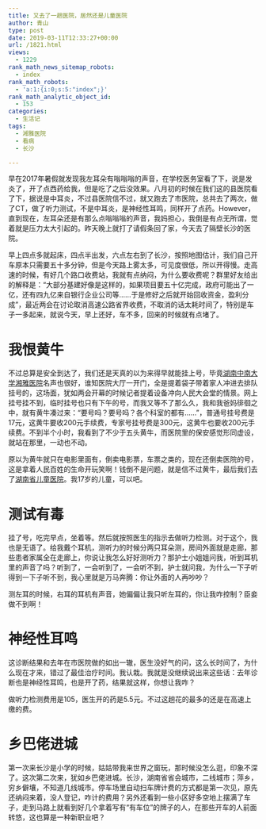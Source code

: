 ```yaml
---
title: 又去了一趟医院，居然还是儿童医院
author: 青山
type: post
date: 2019-03-11T12:33:27+00:00
url: /1821.html
views:
  - 1229
rank_math_news_sitemap_robots:
  - index
rank_math_robots:
  - 'a:1:{i:0;s:5:"index";}'
rank_math_analytic_object_id:
  - 153
categories:
  - 生活记
tags:
  - 湘雅医院
  - 看病
  - 长沙

---
```

早在2017年暑假就发现我左耳朵有嗡嗡嗡的声音，在学校医务室看了下，说是发炎了，开了点西药给我，但是吃了之后没效果。八月初的时候在我们这的县医院看了下，据说是中耳炎，不过县医院信不过，就又跑去了市医院，总共去了两次，做了CT，做了听力测试，不是中耳炎，是神经性耳鸣，同样开了点药。However，直到现在，左耳朵还是有那么点嗡嗡嗡的声音，我妈担心，我倒是有点无所谓，觉着就是压力太大引起的。昨天晚上就打了请假条回了家，今天去了隔壁长沙的医院。

<!--more-->

早上四点多就起床，四点半出发，六点左右到了长沙，按照地图估计，我们自己开车原本只需要五十多分钟，但是今天路上雾太多，可见度很低，所以开得慢。走高速的时候，有好几个路口收费站，我就有点纳闷，为什么要收费呢？群里好友给出的解释是：“大部分基建好像是这样的，如果项目要五十亿完成，政府可能出了一亿，还有四九亿来自银行企业公司等……于是修好之后就开始回收资金，盈利分成”，最近两会在讨论取消高速公路省界收费，不取消的话太耗时间了，特别是车子一多起来，就说今天，早上还好，车不多，回来的时候就有点堵了。

# 我恨黄牛

不过总算是安全到达了，我们还是天真的以为来得早就能挂上号，毕竟[湖南中南大学湘雅医院][1]名声也很好，谁知医院大厅一开门，全是提着袋子带着家人冲进去排队挂号的，这场面，犹如两会开幕的时候记者提着设备冲向人民大会堂的情景。网上挂号挂不到，临时挂号也只有下午的号，而我又等不了那么久，我和我爸妈徘徊之中，就有黄牛凑过来：“要号吗？要号吗？各个科室的都有……”，普通号挂号费是17元，这黄牛要收200元手续费，专家号挂号费是300元，这黄牛也要收200元手续费。不到半个小时，我看到了不少于五头黄牛，而医院里的保安感觉形同虚设，就站在那里，一动也不动。

原以为黄牛就只在电影里面有，倒卖电影票，车票之类的，现在还倒卖医院的号，这是拿着人民百姓的生命开玩笑啊！钱倒不是问题，就是信不过黄牛，最后我们去了[湖南省儿童医院][2]。我17岁的儿童，可以吧。

# 测试有毒

挂了号，吃完早点，坐着等。然后就按照医生的指示去做听力检测。对于这个，我也是无语了。给我戴个耳机，测听力的时候分两只耳朵测，房间外面就是走廊，那些患者家属全在走廊上，你说让我怎么好好测听力？那护士小姐姐问我，听到耳机里的声音了吗？听到了，一会听到了，一会听不到，护士就问我，为什么一下子听得到一下子听不到，我心里就是万马奔腾：你让外面的人再吵吵？

测左耳的时候，右耳的耳机有声音，她偏偏让我只听左耳的，你让我咋控制？臣妾做不到啊！

# 神经性耳鸣

这诊断结果和去年在市医院做的如出一辙，医生没好气的问，这么长时间了，为什么现在才来，错过了最佳治疗时间。我认栽。我就是没继续说出来这些话：去年诊断也是神经性耳鸣，也是开了药，结果就这样，你想让我咋？

做听力检测费用是105，医生开的药是5.5元。不过这趟花的最多的还是在高速上缴的费。

# 乡巴佬进城

第一次来长沙是小学的时候，姑姑带我来世界之窗玩，那时候没怎么逛，印象不深了。这次第二次来，犹如乡巴佬进城。长沙，湖南省省会城市，二线城市；萍乡，穷乡僻壤，不知道几线城市。停车场里自动扫车牌计费的方式都是第一次见，原先还纳闷来着，没人登记，咋计的费用？另外还看到一些小区好多空地上摆满了车子，走到马路上就看到好几个拿着写有“有车位”的牌子的人，在那些开车的人前面转悠，这也算是一种新职业吧？

 [1]: https://baike.baidu.com/item/%E4%B8%AD%E5%8D%97%E5%A4%A7%E5%AD%A6%E6%B9%98%E9%9B%85%E5%8C%BB%E9%99%A2
 [2]: https://baike.baidu.com/item/%E6%B9%96%E5%8D%97%E7%9C%81%E5%84%BF%E7%AB%A5%E5%8C%BB%E9%99%A2